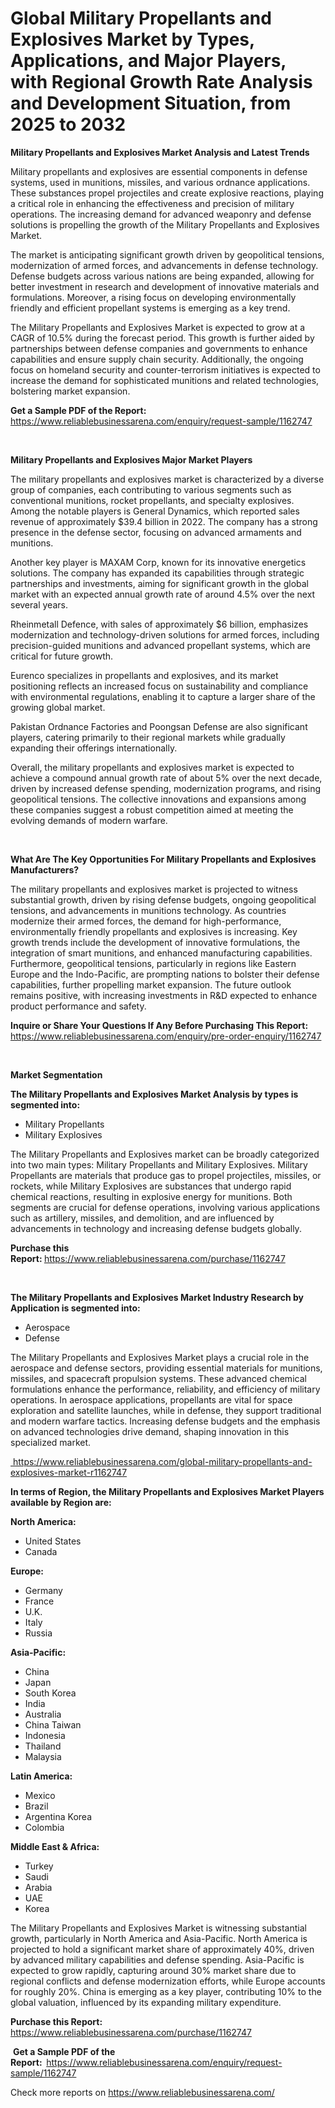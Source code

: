 <p><h1>Global Military Propellants and Explosives Market by Types, Applications, and Major Players, with Regional Growth Rate Analysis and Development Situation, from 2025 to 2032</h1></p><p><strong>Military Propellants and Explosives Market Analysis and Latest Trends</strong></p>
<p><p>Military propellants and explosives are essential components in defense systems, used in munitions, missiles, and various ordnance applications. These substances propel projectiles and create explosive reactions, playing a critical role in enhancing the effectiveness and precision of military operations. The increasing demand for advanced weaponry and defense solutions is propelling the growth of the Military Propellants and Explosives Market.</p><p>The market is anticipating significant growth driven by geopolitical tensions, modernization of armed forces, and advancements in defense technology. Defense budgets across various nations are being expanded, allowing for better investment in research and development of innovative materials and formulations. Moreover, a rising focus on developing environmentally friendly and efficient propellant systems is emerging as a key trend.</p><p>The Military Propellants and Explosives Market is expected to grow at a CAGR of 10.5% during the forecast period. This growth is further aided by partnerships between defense companies and governments to enhance capabilities and ensure supply chain security. Additionally, the ongoing focus on homeland security and counter-terrorism initiatives is expected to increase the demand for sophisticated munitions and related technologies, bolstering market expansion.</p></p>
<p><strong>Get a Sample PDF of the Report:&nbsp;</strong> <a href="https://www.reliablebusinessarena.com/enquiry/request-sample/1162747?utm_campaign=3534&utm_medium=2&utm_source=Github&utm_content=ia&utm_term=24032025&utm_id=military-propellants-and-explosives">https://www.reliablebusinessarena.com/enquiry/request-sample/1162747</a></p>
<p>&nbsp;</p>
<p><strong>Military Propellants and Explosives Major Market Players</strong></p>
<p><p>The military propellants and explosives market is characterized by a diverse group of companies, each contributing to various segments such as conventional munitions, rocket propellants, and specialty explosives. Among the notable players is General Dynamics, which reported sales revenue of approximately $39.4 billion in 2022. The company has a strong presence in the defense sector, focusing on advanced armaments and munitions.</p><p>Another key player is MAXAM Corp, known for its innovative energetics solutions. The company has expanded its capabilities through strategic partnerships and investments, aiming for significant growth in the global market with an expected annual growth rate of around 4.5% over the next several years.</p><p>Rheinmetall Defence, with sales of approximately $6 billion, emphasizes modernization and technology-driven solutions for armed forces, including precision-guided munitions and advanced propellant systems, which are critical for future growth.</p><p>Eurenco specializes in propellants and explosives, and its market positioning reflects an increased focus on sustainability and compliance with environmental regulations, enabling it to capture a larger share of the growing global market.</p><p>Pakistan Ordnance Factories and Poongsan Defense are also significant players, catering primarily to their regional markets while gradually expanding their offerings internationally.</p><p>Overall, the military propellants and explosives market is expected to achieve a compound annual growth rate of about 5% over the next decade, driven by increased defense spending, modernization programs, and rising geopolitical tensions. The collective innovations and expansions among these companies suggest a robust competition aimed at meeting the evolving demands of modern warfare.</p></p>
<p>&nbsp;</p>
<p><strong>What Are The Key Opportunities For Military Propellants and Explosives Manufacturers?</strong></p>
<p><p>The military propellants and explosives market is projected to witness substantial growth, driven by rising defense budgets, ongoing geopolitical tensions, and advancements in munitions technology. As countries modernize their armed forces, the demand for high-performance, environmentally friendly propellants and explosives is increasing. Key growth trends include the development of innovative formulations, the integration of smart munitions, and enhanced manufacturing capabilities. Furthermore, geopolitical tensions, particularly in regions like Eastern Europe and the Indo-Pacific, are prompting nations to bolster their defense capabilities, further propelling market expansion. The future outlook remains positive, with increasing investments in R&D expected to enhance product performance and safety.</p></p>
<p><strong>Inquire or Share Your Questions If Any Before Purchasing This Report:</strong> <a href="https://www.reliablebusinessarena.com/enquiry/pre-order-enquiry/1162747?utm_campaign=3534&utm_medium=2&utm_source=Github&utm_content=ia&utm_term=24032025&utm_id=military-propellants-and-explosives">https://www.reliablebusinessarena.com/enquiry/pre-order-enquiry/1162747</a></p>
<p>&nbsp;</p>
<p><strong>Market Segmentation</strong></p>
<p><strong>The Military Propellants and Explosives Market Analysis by types is segmented into:</strong></p>
<p><ul><li>Military Propellants</li><li>Military Explosives</li></ul></p>
<p><p>The Military Propellants and Explosives market can be broadly categorized into two main types: Military Propellants and Military Explosives. Military Propellants are materials that produce gas to propel projectiles, missiles, or rockets, while Military Explosives are substances that undergo rapid chemical reactions, resulting in explosive energy for munitions. Both segments are crucial for defense operations, involving various applications such as artillery, missiles, and demolition, and are influenced by advancements in technology and increasing defense budgets globally.</p></p>
<p><strong>Purchase this Report:&nbsp;</strong><a href="https://www.reliablebusinessarena.com/purchase/1162747?utm_campaign=3534&utm_medium=2&utm_source=Github&utm_content=ia&utm_term=24032025&utm_id=military-propellants-and-explosives">https://www.reliablebusinessarena.com/purchase/1162747</a></p>
<p>&nbsp;</p>
<p><strong>The Military Propellants and Explosives Market Industry Research by Application is segmented into:</strong></p>
<p><ul><li>Aerospace</li><li>Defense</li></ul></p>
<p><p>The Military Propellants and Explosives Market plays a crucial role in the aerospace and defense sectors, providing essential materials for munitions, missiles, and spacecraft propulsion systems. These advanced chemical formulations enhance the performance, reliability, and efficiency of military operations. In aerospace applications, propellants are vital for space exploration and satellite launches, while in defense, they support traditional and modern warfare tactics. Increasing defense budgets and the emphasis on advanced technologies drive demand, shaping innovation in this specialized market.</p></p>
<p><a href="https://www.reliablebusinessarena.com/global-military-propellants-and-explosives-market-r1162747?utm_campaign=3534&utm_medium=2&utm_source=Github&utm_content=ia&utm_term=24032025&utm_id=military-propellants-and-explosives">&nbsp;https://www.reliablebusinessarena.com/global-military-propellants-and-explosives-market-r1162747</a></p>
<p><strong>In terms of Region, the Military Propellants and Explosives Market Players available by Region are:</strong></p>
<p>
    <p> <strong> North America: </strong>
        <ul>
            <li>United States</li>
            <li>Canada</li>
        </ul>
        </p> 
    <p> <strong> Europe: </strong>
        <ul>
            <li>Germany</li>
            <li>France</li>
            <li>U.K.</li>
            <li>Italy</li>
            <li>Russia</li>
        </ul>
        </p> 
    <p> <strong> Asia-Pacific: </strong>
        <ul>
            <li>China</li>
            <li>Japan</li>
            <li>South Korea</li>
            <li>India</li>
            <li>Australia</li>
            <li>China Taiwan</li>
            <li>Indonesia</li>
            <li>Thailand</li>
            <li>Malaysia</li>
        </ul>
        </p> 
    <p> <strong> Latin America: </strong>
        <ul>
            <li>Mexico</li>
            <li>Brazil</li>
            <li>Argentina Korea</li>
            <li>Colombia</li>
        </ul>
        </p> 
    <p> <strong> Middle East & Africa: </strong>
        <ul>
            <li>Turkey</li>
            <li>Saudi</li>
            <li>Arabia</li>
            <li>UAE</li>
            <li>Korea</li>
        </ul>
    </p>
    </p>
<p><p>The Military Propellants and Explosives Market is witnessing substantial growth, particularly in North America and Asia-Pacific. North America is projected to hold a significant market share of approximately 40%, driven by advanced military capabilities and defense spending. Asia-Pacific is expected to grow rapidly, capturing around 30% market share due to regional conflicts and defense modernization efforts, while Europe accounts for roughly 20%. China is emerging as a key player, contributing 10% to the global valuation, influenced by its expanding military expenditure.</p></p>
<p><strong>Purchase this Report: </strong><a href="https://www.reliablebusinessarena.com/purchase/1162747?utm_campaign=3534&utm_medium=2&utm_source=Github&utm_content=ia&utm_term=24032025&utm_id=military-propellants-and-explosives">https://www.reliablebusinessarena.com/purchase/1162747</a></p>
<p>&nbsp;<strong>Get a Sample PDF of the Report:&nbsp;&nbsp;</strong><a href="https://www.reliablebusinessarena.com/enquiry/request-sample/1162747?utm_campaign=3534&utm_medium=2&utm_source=Github&utm_content=ia&utm_term=24032025&utm_id=military-propellants-and-explosives">https://www.reliablebusinessarena.com/enquiry/request-sample/1162747</a></p>
<p><strong></strong></p>
<p>Check more reports on <a href="https://www.reliablebusinessarena.com/?utm_campaign=3534&utm_medium=2&utm_source=Github&utm_content=ia&utm_term=24032025&utm_id=military-propellants-and-explosives">https://www.reliablebusinessarena.com/</a></p>